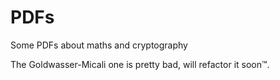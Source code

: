 # PDFs
Some PDFs about maths and cryptography

The Goldwasser-Micali one is pretty bad, will refactor it soon™️.
